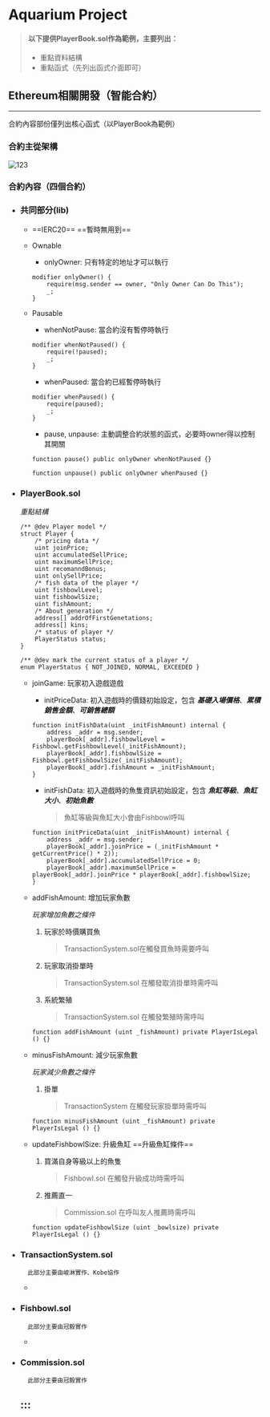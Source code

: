 # Aquarium Project

> 
> #### 以下提供PlayerBook.sol作為範例，主要列出：
> * 重點資料結構
> * 重點函式（先列出函式介面即可）
> 
## Ethereum相關開發（智能合約）
---
合約內容部份僅列出核心函式（以PlayerBook為範例）

### 合約主從架構
![123](https://i.imgur.com/wkdC3MF.png)

### 合約內容（四個合約）

- ### 共同部分(lib)

    - ==IERC20== ==暫時無用到==
        
    - Ownable
        - onlyOwner: 只有特定的地址才可以執行 
        ``` javascript=1
        modifier onlyOwner() {
            require(msg.sender == owner, "Only Owner Can Do This");
            _;
        }
        ```
    - Pausable
        - whenNotPause: 當合約沒有暫停時執行
        ``` javascript=1
        modifier whenNotPaused() {
            require(!paused);
            _;
        }
        ```
        - whenPaused: 當合約已經暫停時執行
        ``` javascript=1
        modifier whenPaused() {
            require(paused);
            _;
        }
        ```
        - pause, unpause: 主動調整合約狀態的函式，必要時owner得以控制其開關
        ``` javascript=1
        function pause() public onlyOwner whenNotPaused {}
        ```
        ``` javascript=1
        function unpause() public onlyOwner whenPaused {}
        ```
- ### PlayerBook.sol

    _重點結構_
    ``` javascript=1
    /** @dev Player model */
    struct Player {
        /* pricing data */
        uint joinPrice;
        uint accumulatedSellPrice;
        uint maximumSellPrice;
        uint recomanndBonus;
        uint onlySellPrice;
        /* fish data of the player */
        uint fishbowlLevel;
        uint fishbowlSize;
        uint fishAmount;
        /* About generation */
        address[] addrOfFirstGenetations;
        address[] kins;
        /* status of player */
        PlayerStatus status;
    }

    /** @dev mark the current status of a player */
    enum PlayerStatus { NOT_JOINED, NORMAL, EXCEEDED }
    ```
    -  joinGame: 玩家初入遊戲遊戲

        -  initPriceData: 初入遊戲時的價錢初始設定，包含 ***基礎入場價格***、***累積銷售金額***、***可銷售總額***
        ``` javascript=1
        function initFishData(uint _initFishAmount) internal {
            address _addr = msg.sender;
            playerBook[_addr].fishbowlLevel = Fishbowl.getFishbowlLevel(_initFishAmount);
            playerBook[_addr].fishbowlSize = Fishbowl.getFishbowlSize(_initFishAmount);
            playerBook[_addr].fishAmount = _initFishAmount;
        }
        ```
        -  initFishData: 初入遊戲時的魚隻資訊初始設定，包含 ***魚缸等級***、***魚缸大小***、***初始魚數***
            > 魚缸等級與魚缸大小會由Fishbowl呼叫
        ``` javascript=1
        function initPriceData(uint _initFishAmount) internal {
            address _addr = msg.sender;
            playerBook[_addr].joinPrice = (_initFishAmount * getCurrentPrice() * 2));
            playerBook[_addr].accumulatedSellPrice = 0;
            playerBook[_addr].maximumSellPrice = playerBook[_addr].joinPrice * playerBook[_addr].fishbowlSize;
        }
        ```
    - addFishAmount: 增加玩家魚數
       
        *玩家增加魚數之條件*
        1. 玩家於時價購買魚
            > TransactionSystem.sol在觸發買魚時需要呼叫
        2. 玩家取消掛單時
            > TransactionSystem.sol 在觸發取消掛單時需呼叫
        3. 系統繁殖
            > TransactionSystem.sol 在觸發繁殖時需呼叫
        ``` javascript=1
        function addFishAmount (uint _fishAmount) private PlayerIsLegal () {}
        ```
    - minusFishAmount: 減少玩家魚數
        
        *玩家減少魚數之條件*
        1. 掛單
            > TransactionSystem 在觸發玩家掛單時需呼叫
        ```javascript=1
        function minusFishAmount (uint _fishAmount) private PlayerIsLegal () {}
        ```
        
    - updateFishbowlSize: 升級魚缸
        ==升級魚缸條件==
        1. 買滿自身等級以上的魚隻
            > Fishbowl.sol 在觸發升級成功時需呼叫
        2. 推薦直一
            > Commission.sol 在呼叫友人推薦時需呼叫
        ```javascript=1
        function updateFishbowlSize (uint _bowlsize) private PlayerIsLegal () {}
        ```
- ### TransactionSystem.sol
        此部分主要由峻淋實作、Kobe協作
    - 
- ### Fishbowl.sol
        此部分主要由冠毅實作
    -
    
- ### Commission.sol
        此部分主要由冠毅實作
    :::
    - 